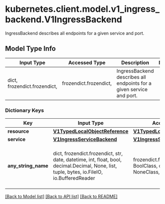 # kubernetes.client.model.v1_ingress_backend.V1IngressBackend

IngressBackend describes all endpoints for a given service and port.

## Model Type Info
Input Type | Accessed Type | Description | Notes
------------ | ------------- | ------------- | -------------
dict, frozendict.frozendict,  | frozendict.frozendict,  | IngressBackend describes all endpoints for a given service and port. | 

### Dictionary Keys
Key | Input Type | Accessed Type | Description | Notes
------------ | ------------- | ------------- | ------------- | -------------
**resource** | [**V1TypedLocalObjectReference**](V1TypedLocalObjectReference.md) | [**V1TypedLocalObjectReference**](V1TypedLocalObjectReference.md) |  | [optional] 
**service** | [**V1IngressServiceBackend**](V1IngressServiceBackend.md) | [**V1IngressServiceBackend**](V1IngressServiceBackend.md) |  | [optional] 
**any_string_name** | dict, frozendict.frozendict, str, date, datetime, int, float, bool, decimal.Decimal, None, list, tuple, bytes, io.FileIO, io.BufferedReader | frozendict.frozendict, str, BoolClass, decimal.Decimal, NoneClass, tuple, bytes, FileIO | any string name can be used but the value must be the correct type | [optional]

[[Back to Model list]](../../README.md#documentation-for-models) [[Back to API list]](../../README.md#documentation-for-api-endpoints) [[Back to README]](../../README.md)

